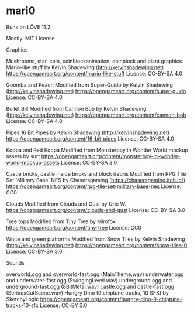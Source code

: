 # mari0
Runs on LÖVE 11.2

Mostly: MIT License

Graphics

Mushrooms, star, coin, coinblockanimation, coinblock and plant graphics
Mario-like stuff by Kelvin Shadewing (http://kelvinshadewing.net)
https://opengameart.org/content/mario-like-stuff
License: CC-BY-SA 4.0

Goomba and Peach
Modified from Super-Guido by Kelvin Shadewing (http://kelvinshadewing.net)
https://opengameart.org/content/super-guido
License: CC-BY-SA 4.0

Bullet Bill
Modified from Cannon Bob by Kelvin Shadewing (http://kelvinshadewing.net)
https://opengameart.org/content/cannon-bob
License: CC-BY-SA 4.0

Pipes
16 Bit Pipes by Kelvin Shadewing (http://kelvinshadewing.net)
https://opengameart.org/content/16-bit-pipes
License: CC-BY-SA 4.0

Koopa and Red Koopa
Modified from Monsterboy in Wonder World mockup assets by surt
https://opengameart.org/content/monsterboy-in-wonder-world-mockup-assets
License: CC-BY-SA 3.0

Castle bricks, castle inside bricks and block debris
Modified from RPG Tile Set 'Military Base' NES by Chasersgaming (https://chasersgaming.itch.io/)
https://opengameart.org/content/rpg-tile-set-military-base-nes
License: CC0

Clouds
Modified from Clouds and Gust by Urie W.
https://opengameart.org/content/clouds-and-gust
License: CC-BY-SA 3.0

Tree tops
Modified from Tiny Tree by Mirofox
https://opengameart.org/content/tiny-tree
License: CC0

White and green platforms
Modified from Snow Tiles by Kelvin Shadewing (http://kelvinshadewing.net)
https://opengameart.org/content/snow-tiles-0
License: CC-BY-SA 3.0

Sounds

overworld.ogg and overworld-fast.ogg (MainTheme.wav)
underwater.ogg and underwater-fast.ogg (SwingingLevel.wav)
underground.ogg and underground-fast.ogg (8BitMetal.wav)
castle.ogg and castle-fast.ogg (SeriousCutScene.wav)
Hungry Dino (9 chiptune tracks, 10 SFX) by SketchyLogic
https://opengameart.org/content/hungry-dino-9-chiptune-tracks-10-sfx
License: CC-BY 3.0
